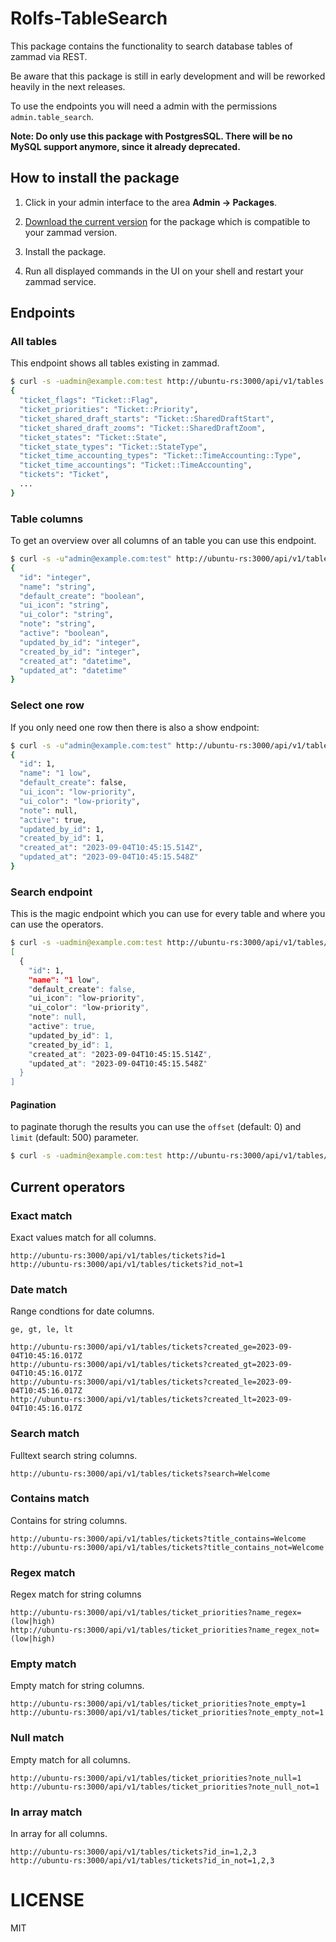 # Rolfs-TableSearch

This package contains the functionality to search database tables of zammad via REST.

Be aware that this package is still in early development and will be reworked heavily in the next releases.

To use the endpoints you will need a admin with the permissions `admin.table_search`.

**Note: Do only use this package with PostgresSQL. There will be no MySQL support anymore, since it already deprecated.**

## How to install the package

1. Click in your admin interface to the area **Admin -> Packages**.

2. [Download the current version](https://github.com/rolfschmidt/Rolfs-TableSearch/releases) for the package which is compatible to your zammad version.

3. Install the package.

4. Run all displayed commands in the UI on your shell and restart your zammad service.

## Endpoints

### All tables

This endpoint shows all tables existing in zammad.

```bash
$ curl -s -uadmin@example.com:test http://ubuntu-rs:3000/api/v1/tables | jq .
{
  "ticket_flags": "Ticket::Flag",
  "ticket_priorities": "Ticket::Priority",
  "ticket_shared_draft_starts": "Ticket::SharedDraftStart",
  "ticket_shared_draft_zooms": "Ticket::SharedDraftZoom",
  "ticket_states": "Ticket::State",
  "ticket_state_types": "Ticket::StateType",
  "ticket_time_accounting_types": "Ticket::TimeAccounting::Type",
  "ticket_time_accountings": "Ticket::TimeAccounting",
  "tickets": "Ticket",
  ...
}
```

### Table columns

To get an overview over all columns of an table you can use this endpoint.

```bash
$ curl -s -u"admin@example.com:test" http://ubuntu-rs:3000/api/v1/tables/ticket_priorities/columns | jq .
{
  "id": "integer",
  "name": "string",
  "default_create": "boolean",
  "ui_icon": "string",
  "ui_color": "string",
  "note": "string",
  "active": "boolean",
  "updated_by_id": "integer",
  "created_by_id": "integer",
  "created_at": "datetime",
  "updated_at": "datetime"
}
```

### Select one row

If you only need one row then there is also a show endpoint:

```bash
$ curl -s -u"admin@example.com:test" http://ubuntu-rs:3000/api/v1/tables/ticket_priorities/1 | jq .
{
  "id": 1,
  "name": "1 low",
  "default_create": false,
  "ui_icon": "low-priority",
  "ui_color": "low-priority",
  "note": null,
  "active": true,
  "updated_by_id": 1,
  "created_by_id": 1,
  "created_at": "2023-09-04T10:45:15.514Z",
  "updated_at": "2023-09-04T10:45:15.548Z"
}
```

### Search endpoint

This is the magic endpoint which you can use for every table and where you can use the operators.

```bash
$ curl -s -uadmin@example.com:test http://ubuntu-rs:3000/api/v1/tables/ticket_priorities?id=1 | jq .
[
  {
    "id": 1,
    "name": "1 low",
    "default_create": false,
    "ui_icon": "low-priority",
    "ui_color": "low-priority",
    "note": null,
    "active": true,
    "updated_by_id": 1,
    "created_by_id": 1,
    "created_at": "2023-09-04T10:45:15.514Z",
    "updated_at": "2023-09-04T10:45:15.548Z"
  }
]
```

#### Pagination

to paginate thorugh the results you can use the `offset` (default: 0) and `limit` (default: 500) parameter.

```bash
$ curl -s -uadmin@example.com:test http://ubuntu-rs:3000/api/v1/tables/ticket_priorities?id=1&offset=1&limit=100 | jq .
```

## Current operators

### Exact match

Exact values match for all columns.

```
http://ubuntu-rs:3000/api/v1/tables/tickets?id=1
http://ubuntu-rs:3000/api/v1/tables/tickets?id_not=1
```

### Date match

Range condtions for date columns.

`ge, gt, le, lt`

```
http://ubuntu-rs:3000/api/v1/tables/tickets?created_ge=2023-09-04T10:45:16.017Z
http://ubuntu-rs:3000/api/v1/tables/tickets?created_gt=2023-09-04T10:45:16.017Z
http://ubuntu-rs:3000/api/v1/tables/tickets?created_le=2023-09-04T10:45:16.017Z
http://ubuntu-rs:3000/api/v1/tables/tickets?created_lt=2023-09-04T10:45:16.017Z
```

### Search match

Fulltext search string columns.

```
http://ubuntu-rs:3000/api/v1/tables/tickets?search=Welcome
```

### Contains match

Contains for string columns.

```
http://ubuntu-rs:3000/api/v1/tables/tickets?title_contains=Welcome
http://ubuntu-rs:3000/api/v1/tables/tickets?title_contains_not=Welcome
```

### Regex match

Regex match for string columns

```
http://ubuntu-rs:3000/api/v1/tables/ticket_priorities?name_regex=(low|high)
http://ubuntu-rs:3000/api/v1/tables/ticket_priorities?name_regex_not=(low|high)
```

### Empty match

Empty match for string columns.

```
http://ubuntu-rs:3000/api/v1/tables/ticket_priorities?note_empty=1
http://ubuntu-rs:3000/api/v1/tables/ticket_priorities?note_empty_not=1
```

### Null match

Empty match for all columns.

```
http://ubuntu-rs:3000/api/v1/tables/ticket_priorities?note_null=1
http://ubuntu-rs:3000/api/v1/tables/ticket_priorities?note_null_not=1
```

### In array match

In array for all columns.

```
http://ubuntu-rs:3000/api/v1/tables/tickets?id_in=1,2,3
http://ubuntu-rs:3000/api/v1/tables/tickets?id_in_not=1,2,3
```

# LICENSE

MIT
